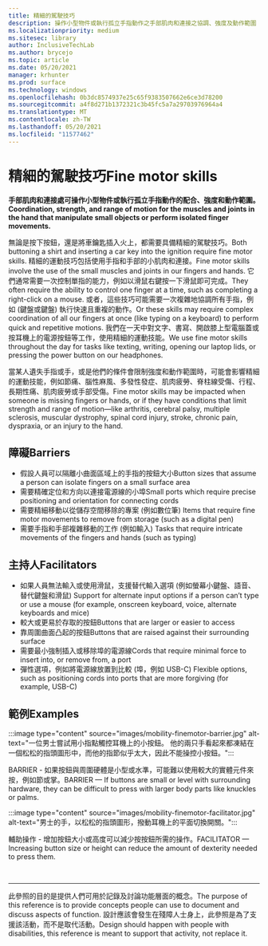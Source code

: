 ```yaml
---
title: 精細的駕駛技巧
description: 操作小型物件或執行孤立手指動作之手部肌肉和連接之協調、強度及動作範圍
ms.localizationpriority: medium
ms.sitesec: library
author: InclusiveTechLab
ms.author: brycejo
ms.topic: article
ms.date: 05/20/2021
manager: krhunter
ms.prod: surface
ms.technology: windows
ms.openlocfilehash: 0b3dc8574937e25c65f9383507662e6ce3d78200
ms.sourcegitcommit: a4f8d271b1372321c3b45fc5a7a29703976964a4
ms.translationtype: MT
ms.contentlocale: zh-TW
ms.lasthandoff: 05/20/2021
ms.locfileid: "11577462"
---
```

# <a name="fine-motor-skills"></a><span data-ttu-id="efa42-103">精細的駕駛技巧</span><span class="sxs-lookup"><span data-stu-id="efa42-103">Fine motor skills</span></span>

**<span data-ttu-id="efa42-104">手部肌肉和連接處可操作小型物件或執行孤立手指動作的配合、強度和動作範圍。</span><span class="sxs-lookup"><span data-stu-id="efa42-104">Coordination, strength, and range of motion for the muscles and joints in the hand that manipulate small objects or perform isolated finger movements.</span></span>**

<span data-ttu-id="efa42-105">無論是按下按鈕，還是將車鑰匙插入火上，都需要具備精細的駕駛技巧。</span><span class="sxs-lookup"><span data-stu-id="efa42-105">Both buttoning a shirt and inserting a car key into the ignition require fine motor skills.</span></span> <span data-ttu-id="efa42-106">精細的運動技巧包括使用手指和手部的小肌肉和連接。</span><span class="sxs-lookup"><span data-stu-id="efa42-106">Fine motor skills involve the use of the small muscles and joints in our fingers and hands.</span></span> <span data-ttu-id="efa42-107">它們通常需要一次控制單指的能力，例如以滑鼠右鍵按一下滑鼠即可完成。</span><span class="sxs-lookup"><span data-stu-id="efa42-107">They often require the ability to control one finger at a time, such as completing a right-click on a mouse.</span></span> <span data-ttu-id="efa42-108">或者，這些技巧可能需要一次複雜地協調所有手指，例如 (鍵盤或鍵盤) 執行快速且重複的動作。</span><span class="sxs-lookup"><span data-stu-id="efa42-108">Or these skills may require complex coordination of all our fingers at once (like typing on a keyboard) to perform quick and repetitive motions.</span></span> <span data-ttu-id="efa42-109">我們在一天中對文字、書寫、開啟膝上型電腦蓋或按耳機上的電源按鈕等工作，使用精細的運動技能。</span><span class="sxs-lookup"><span data-stu-id="efa42-109">We use fine motor skills throughout the day for tasks like texting, writing, opening our laptop lids, or pressing the power button on our headphones.</span></span>

<span data-ttu-id="efa42-110">當某人遺失手指或手，或是他們的條件會限制強度和動作範圍時，可能會影響精細的運動技能，例如節痛、腦性麻風、多發性發症、肌肉疲勞、脊柱線受傷、行程、長期性痛、肌肉疲勞或手部受傷。</span><span class="sxs-lookup"><span data-stu-id="efa42-110">Fine motor skills may be impacted when someone is missing fingers or hands, or if they have conditions that limit strength and range of motion—like arthritis, cerebral palsy, multiple sclerosis, muscular dystrophy, spinal cord injury, stroke, chronic pain, dyspraxia, or an injury to the hand.</span></span>

## <a name="barriers"></a><span data-ttu-id="efa42-111">障礙</span><span class="sxs-lookup"><span data-stu-id="efa42-111">Barriers</span></span>

* <span data-ttu-id="efa42-112">假設人員可以隔離小曲面區域上的手指的按鈕大小</span><span class="sxs-lookup"><span data-stu-id="efa42-112">Button sizes that assume a person can isolate fingers on a small surface area</span></span>
* <span data-ttu-id="efa42-113">需要精確定位和方向以連接電源線的小埠</span><span class="sxs-lookup"><span data-stu-id="efa42-113">Small ports which require precise positioning and orientation for connecting cords</span></span>
* <span data-ttu-id="efa42-114">需要精細移動以從儲存空間移除的專案 (例如數位筆) </span><span class="sxs-lookup"><span data-stu-id="efa42-114">Items that require fine motor movements to remove from storage (such as a digital pen)</span></span>
* <span data-ttu-id="efa42-115">需要手指和手部複雜移動的工作 (例如輸入) </span><span class="sxs-lookup"><span data-stu-id="efa42-115">Tasks that require intricate movements of the fingers and hands (such as typing)</span></span>

## <a name="facilitators"></a><span data-ttu-id="efa42-116">主持人</span><span class="sxs-lookup"><span data-stu-id="efa42-116">Facilitators</span></span>

* <span data-ttu-id="efa42-117">如果人員無法輸入或使用滑鼠，支援替代輸入選項 (例如螢幕小鍵盤、語音、替代鍵盤和滑鼠) </span><span class="sxs-lookup"><span data-stu-id="efa42-117">Support for alternate input options if a person can’t type or use a mouse (for example, onscreen keyboard, voice, alternate keyboards and mice)</span></span>
* <span data-ttu-id="efa42-118">較大或更易於存取的按鈕</span><span class="sxs-lookup"><span data-stu-id="efa42-118">Buttons that are larger or easier to access</span></span>
* <span data-ttu-id="efa42-119">靠周圍曲面凸起的按鈕</span><span class="sxs-lookup"><span data-stu-id="efa42-119">Buttons that are raised against their surrounding surface</span></span>
* <span data-ttu-id="efa42-120">需要最小強制插入或移除埠的電源線</span><span class="sxs-lookup"><span data-stu-id="efa42-120">Cords that require minimal force to insert into, or remove from, a port</span></span>
* <span data-ttu-id="efa42-121">彈性選項，例如將電源線放置到比較 (埠，例如 USB-C) </span><span class="sxs-lookup"><span data-stu-id="efa42-121">Flexible options, such as positioning cords into ports that are more forgiving (for example, USB-C)</span></span>


## <a name="examples"></a><span data-ttu-id="efa42-122">範例</span><span class="sxs-lookup"><span data-stu-id="efa42-122">Examples</span></span>

:::image type="content" source="images/mobility-finemotor-barrier.jpg" alt-text="一位男士嘗試用小指點觸控耳機上的小按鈕。 他的兩只手看起來都凍結在一個松松的指頭圖形中，而他的指節似乎太大，因此不能操控小按鈕。":::

<span data-ttu-id="efa42-125">BARRIER - 如果按鈕與周圍硬體是小型或水準，可能難以使用較大的實體元件來按，例如節或掌。</span><span class="sxs-lookup"><span data-stu-id="efa42-125">BARRIER — If buttons are small or level with surrounding hardware, they can be difficult to press with larger body parts like knuckles or palms.</span></span> 

:::image type="content" source="images/mobility-finemotor-facilitator.jpg" alt-text="男士的手，以松松的指頭圖形，撥動耳機上的平面切換開關。":::

<span data-ttu-id="efa42-127">輔助操作 - 增加按鈕大小或高度可以減少按按鈕所需的操作。</span><span class="sxs-lookup"><span data-stu-id="efa42-127">FACILITATOR — Increasing button size or height can reduce the amount of dexterity needed to press them.</span></span> 

&nbsp;

[comment]: # (頁腳語句)
___
<span data-ttu-id="efa42-129">此參照的目的是提供人們可用於記錄及討論功能層面的概念。</span><span class="sxs-lookup"><span data-stu-id="efa42-129">The purpose of this reference is to provide concepts people can use to document and discuss aspects of function.</span></span> <span data-ttu-id="efa42-130">設計應該會發生在殘障人士身上，此參照是為了支援該活動，而不是取代活動。</span><span class="sxs-lookup"><span data-stu-id="efa42-130">Design should happen with people with disabilities, this reference is meant to support that activity, not replace it.</span></span> 